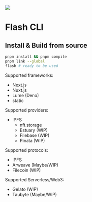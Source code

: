 ![](https://bafkreibgn7zwhzt3tazfrbsevboe3pxpvlbvd6yq6fbkq6dmd6tlmxysni.ipfs.nftstorage.link/)

# Flash CLI

## Install & Build from source

```sh
pnpm install && pnpm compile
pnpm link --global
flash # ready to be used
```

Supported frameworks:

- Next.js
- Nuxt.js
- Lume (Deno)
- static

Supported providers:

- IPFS
  - nft.storage
  - Estuary (WIP)
  - Filebase (WIP)
  - Pinata (WIP)

Supported protocols:

- IPFS
- Arweave (Maybe/WIP)
- Filecoin (WIP)

Supported Serverless/Web3:

- Gelato (WIP)
- Taubyte (Maybe/WIP)
